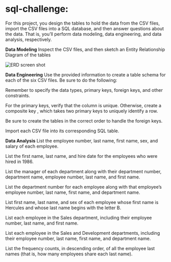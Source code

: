 # sql-challenge:
For this project, you design the tables to hold the data from the CSV files, import the CSV files into a SQL database, and then answer questions about the data. That is, you’ll perform data modeling, data engineering, and data analysis, respectively.

**Data Modeling**
Inspect the CSV files, and then sketch an Entity Relationship Diagram of the tables

![ERD screen shot](https://github.com/Kidaha12/sql-challenge/assets/157655615/6dd4b36b-ac98-41ba-aea2-b5a3012ce9fe)


**Data Engineering**
Use the provided information to create a table schema for each of the six CSV files. Be sure to do the following:

Remember to specify the data types, primary keys, foreign keys, and other constraints.

For the primary keys, verify that the column is unique. Otherwise, create a composite key , which takes two primary keys to uniquely identify a row.

Be sure to create the tables in the correct order to handle the foreign keys.

Import each CSV file into its corresponding SQL table.

**Data Analysis**
List the employee number, last name, first name, sex, and salary of each employee.

List the first name, last name, and hire date for the employees who were hired in 1986.

List the manager of each department along with their department number, department name, employee number, last name, and first name.

List the department number for each employee along with that employee’s employee number, last name, first name, and department name.

List first name, last name, and sex of each employee whose first name is Hercules and whose last name begins with the letter B.

List each employee in the Sales department, including their employee number, last name, and first name.

List each employee in the Sales and Development departments, including their employee number, last name, first name, and department name.

List the frequency counts, in descending order, of all the employee last names (that is, how many employees share each last name).
